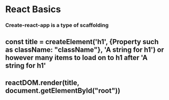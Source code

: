 # React Basics

### Create-react-app is a type of scaffolding

## const **title** = createElement('h1', {Property such as className: "className"}, 'A string for h1') or however many items to load on to h1 after 'A string for h1'

## reactDOM.render(**title**, document.getElementById("root"))